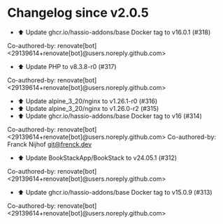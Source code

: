 # Changelog since v2.0.5
- ⬆️ Update ghcr.io/hassio-addons/base Docker tag to v16.0.1 (#318)

Co-authored-by: renovate[bot] <29139614+renovate[bot]@users.noreply.github.com> 
- ⬆️ Update PHP to v8.3.8-r0 (#317)

Co-authored-by: renovate[bot] <29139614+renovate[bot]@users.noreply.github.com> 
- ⬆️ Update alpine_3_20/nginx to v1.26.1-r0 (#316) 
- ⬆️ Update alpine_3_20/nginx to v1.26.0-r2 (#315) 
- ⬆️ Update ghcr.io/hassio-addons/base Docker tag to v16 (#314)

Co-authored-by: renovate[bot] <29139614+renovate[bot]@users.noreply.github.com>
Co-authored-by: Franck Nijhof <git@frenck.dev> 
- ⬆️ Update BookStackApp/BookStack to v24.05.1 (#312)

Co-authored-by: renovate[bot] <29139614+renovate[bot]@users.noreply.github.com> 
- ⬆️ Update ghcr.io/hassio-addons/base Docker tag to v15.0.9 (#313)

Co-authored-by: renovate[bot] <29139614+renovate[bot]@users.noreply.github.com> 
